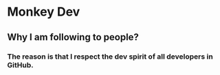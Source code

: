 # Monkey Dev
## Why I am following to people?
### The reason is that I respect the dev spirit of all developers in GitHub.

